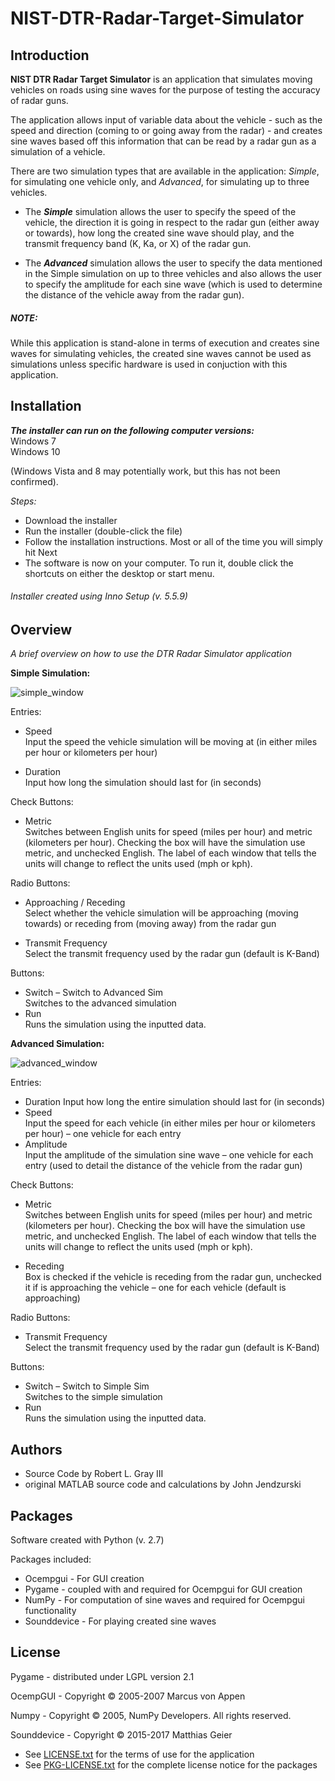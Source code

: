 # NIST-DTR-Radar-Target-Simulator
Introduction
---

__NIST DTR Radar Target Simulator__ is an application that simulates moving vehicles on roads using sine waves for the purpose of testing the accuracy of radar guns.

The application allows input of variable data about the vehicle - such as the speed and direction (coming to or going away from the radar) - and creates sine waves based off this information that can be read by a radar gun as a simulation of a vehicle. 

There are two simulation types that are available in the application: _Simple_, for simulating one vehicle only, and _Advanced_, for simulating up to three vehicles.

* The __*Simple*__ simulation allows the user to specify the speed of the vehicle, the direction it is going in respect to the radar gun (either away or towards), how long the created sine wave should play, and the transmit frequency band (K, Ka, or X) of the radar gun.


* The __*Advanced*__ simulation allows the user to specify the data mentioned in the Simple simulation on up to three vehicles and also allows the user to specify the amplitude for each sine wave (which is used to determine the distance of the vehicle away from the radar gun).

##### NOTE:
While this application is stand-alone in terms of execution and creates sine waves for simulating vehicles, the created sine waves cannot be used as simulations unless specific hardware is used in conjuction with this application. 


Installation
---

**_The installer can run on the following computer versions:_**  
Windows 7  
Windows 10   

(Windows Vista and 8 may potentially work, but this has not been confirmed).

_Steps:_

- Download the installer
- Run the installer (double-click the file)
- Follow the installation instructions. Most or all of the time you will simply hit Next
- The software is now on your computer. To run it, double click the shortcuts on either the desktop or start menu.

###### Installer created using *Inno Setup (v. 5.5.9)*


Overview
---

_A brief overview on how to use the DTR Radar Simulator application_

__Simple Simulation:__

![simple_window](http://imgur.com/Hcojw9b.png)

Entries:

* Speed  
    Input the speed the vehicle simulation will be moving at (in either miles per hour or kilometers per hour)
    
    
* Duration  
	Input how long the simulation should last for (in seconds)
    
Check Buttons:

* Metric  
	Switches between English units for speed (miles per hour) and metric (kilometers per hour). Checking the box will have the simulation use metric, and unchecked English. The label of each window that tells the units will change to reflect the units used (mph or kph).


Radio Buttons:

* Approaching / Receding  
	Select whether the vehicle simulation will be approaching (moving towards) or receding from (moving away) from the radar gun
    
    
* Transmit Frequency  
	Select the transmit frequency used by the radar gun (default is K-Band)

Buttons:

* Switch – Switch to Advanced Sim  
	Switches to the advanced simulation
* Run  
	Runs the simulation using the inputted data.

__Advanced Simulation:__

![advanced_window](http://imgur.com/sftvRdv.png)

Entries:

* Duration
	Input how long the entire simulation should last for (in seconds)
* Speed  
	Input the speed for each vehicle (in either miles per hour or kilometers per hour) – one vehicle for each entry
* Amplitude  
	Input the amplitude of the simulation sine wave – one vehicle for each entry (used to detail the distance of the vehicle from the radar gun)

Check Buttons:

* Metric  
	Switches between English units for speed (miles per hour) and metric (kilometers per hour). Checking the box will have the simulation use metric, and unchecked English. The label of each window that tells the units will change to reflect the units used (mph or kph).
    

* Receding  
	Box is checked if the vehicle is receding from the radar gun, unchecked it if is approaching the vehicle – one for each vehicle (default is approaching)

Radio Buttons:

* Transmit Frequency  
	Select the transmit frequency used by the radar gun (default is K-Band)

Buttons:

* Switch – Switch to Simple Sim  
	Switches to the simple simulation
* Run  
	Runs the simulation using the inputted data.

Authors
---
- Source Code by Robert L. Gray III
- original MATLAB source code and calculations by John Jendzurski

Packages
---

Software created with Python (v. 2.7)

Packages included:

- Ocempgui    - For GUI creation
- Pygame      - coupled with and required for Ocempgui for GUI creation
- NumPy       - For computation of sine waves and required for Ocempgui functionality
- Sounddevice - For playing created sine waves


License
---
Pygame - distributed under LGPL version 2.1

OcempGUI - Copyright © 2005-2007 Marcus von Appen

Numpy - Copyright © 2005, NumPy Developers. All rights reserved.

Sounddevice - Copyright © 2015-2017 Matthias Geier

- See [LICENSE.txt](NIST-DTR-Radar-Target-Simulator/LICENSE.txt) for the terms of use for the application
- See [PKG-LICENSE.txt](NIST-DTR-Radar-Target-Simulator/PKG-LICENSE.txt) for the complete license notice for the packages


